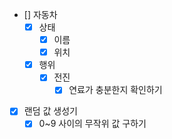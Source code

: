 - [] 자동차
    - [x] 상태
        - [x] 이름
        - [x] 위치
    - [x] 행위
        - [x] 전진
            - [x] 연료가 충분한지 확인하기  
- [x] 랜덤 값 생성기
    - [x] 0~9 사이의 무작위 값 구하기